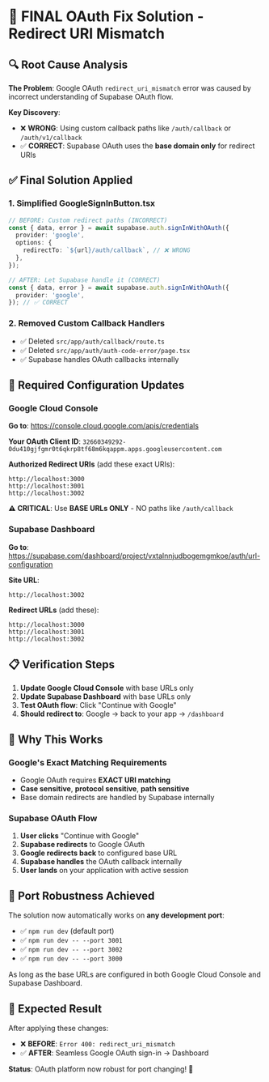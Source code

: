 # 🎯 FINAL OAuth Fix Solution - Redirect URI Mismatch

## 🔍 Root Cause Analysis

**The Problem**: Google OAuth `redirect_uri_mismatch` error was caused by incorrect understanding of Supabase OAuth flow.

**Key Discovery**: 
- ❌ **WRONG**: Using custom callback paths like `/auth/callback` or `/auth/v1/callback`
- ✅ **CORRECT**: Supabase OAuth uses the **base domain only** for redirect URIs

## ✅ Final Solution Applied

### 1. Simplified GoogleSignInButton.tsx
```typescript
// BEFORE: Custom redirect paths (INCORRECT)
const { data, error } = await supabase.auth.signInWithOAuth({
  provider: 'google',
  options: {
    redirectTo: `${url}/auth/callback`, // ❌ WRONG
  },
});

// AFTER: Let Supabase handle it (CORRECT)
const { data, error } = await supabase.auth.signInWithOAuth({
  provider: 'google',
}); // ✅ CORRECT
```

### 2. Removed Custom Callback Handlers
- ✅ Deleted `src/app/auth/callback/route.ts` 
- ✅ Deleted `src/app/auth/auth-code-error/page.tsx`
- ✅ Supabase handles OAuth callbacks internally

## 🔧 Required Configuration Updates

### Google Cloud Console
**Go to**: https://console.cloud.google.com/apis/credentials

**Your OAuth Client ID**: `32660349292-0du410gjfgmr0t6qkrp8tf68m6kqappm.apps.googleusercontent.com`

**Authorized Redirect URIs** (add these exact URIs):
```
http://localhost:3000
http://localhost:3001  
http://localhost:3002
```

**⚠️ CRITICAL**: Use **BASE URLs ONLY** - NO paths like `/auth/callback`

### Supabase Dashboard  
**Go to**: https://supabase.com/dashboard/project/vxtalnnjudbogemgmkoe/auth/url-configuration

**Site URL**: 
```
http://localhost:3002
```

**Redirect URLs** (add these):
```
http://localhost:3000
http://localhost:3001
http://localhost:3002
```

## 📋 Verification Steps

1. **Update Google Cloud Console** with base URLs only
2. **Update Supabase Dashboard** with base URLs only  
3. **Test OAuth flow**: Click "Continue with Google"
4. **Should redirect to**: Google → back to your app → `/dashboard`

## 🎯 Why This Works

### Google's Exact Matching Requirements
- Google OAuth requires **EXACT URI matching**
- **Case sensitive**, **protocol sensitive**, **path sensitive**
- Base domain redirects are handled by Supabase internally

### Supabase OAuth Flow
1. **User clicks** "Continue with Google"
2. **Supabase redirects** to Google OAuth
3. **Google redirects back** to configured base URL  
4. **Supabase handles** the OAuth callback internally
5. **User lands** on your application with active session

## 🚀 Port Robustness Achieved

The solution now automatically works on **any development port**:
- ✅ `npm run dev` (default port)
- ✅ `npm run dev -- --port 3001`
- ✅ `npm run dev -- --port 3002` 
- ✅ `npm run dev -- --port 3000`

As long as the base URLs are configured in both Google Cloud Console and Supabase Dashboard.

## 🎉 Expected Result

After applying these changes:
- ❌ **BEFORE**: `Error 400: redirect_uri_mismatch`
- ✅ **AFTER**: Seamless Google OAuth sign-in → Dashboard

**Status**: OAuth platform now robust for port changing! 🚀